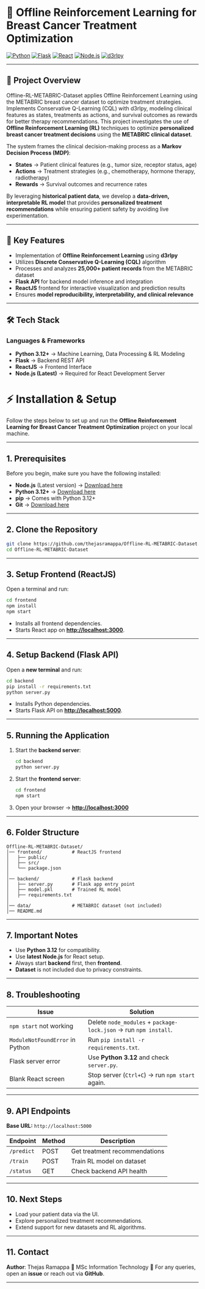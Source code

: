 # 🧠 Offline Reinforcement Learning for Breast Cancer Treatment Optimization

[![Python](https://img.shields.io/badge/Python-3.12-blue.svg)](https://www.python.org/)
[![Flask](https://img.shields.io/badge/Flask-Framework-green.svg)](https://flask.palletsprojects.com/)
[![React](https://img.shields.io/badge/React-Frontend-blue.svg)](https://reactjs.org/)
[![Node.js](https://img.shields.io/badge/Node.js-Latest-brightgreen.svg)](https://nodejs.org/)
[![d3rlpy](https://img.shields.io/badge/d3rlpy-Offline_RL-orange.svg)](https://github.com/takuseno/d3rlpy)

---

## 📌 Project Overview
Offline-RL-METABRIC-Dataset applies Offline Reinforcement Learning using the METABRIC breast cancer dataset to optimize treatment strategies. Implements Conservative Q-Learning (CQL) with d3rlpy, modeling clinical features as states, treatments as actions, and survival outcomes as rewards for better therapy recommendations. This project investigates the use of **Offline Reinforcement Learning (RL)** techniques to optimize **personalized breast cancer treatment decisions** using the **METABRIC clinical dataset**.  

The system frames the clinical decision-making process as a **Markov Decision Process (MDP)**:
- **States** → Patient clinical features (e.g., tumor size, receptor status, age)
- **Actions** → Treatment strategies (e.g., chemotherapy, hormone therapy, radiotherapy)
- **Rewards** → Survival outcomes and recurrence rates

By leveraging **historical patient data**, we develop a **data-driven, interpretable RL model** that provides **personalized treatment recommendations** while ensuring patient safety by avoiding live experimentation.

---

## 🧠 Key Features
- Implementation of **Offline Reinforcement Learning** using **d3rlpy**
- Utilizes **Discrete Conservative Q-Learning (CQL)** algorithm
- Processes and analyzes **25,000+ patient records** from the METABRIC dataset
- **Flask API** for backend model inference and integration
- **ReactJS** frontend for interactive visualization and prediction results
- Ensures **model reproducibility, interpretability, and clinical relevance**

---

## 🛠️ Tech Stack

### **Languages & Frameworks**
- **Python 3.12+** → Machine Learning, Data Processing & RL Modeling
- **Flask** → Backend REST API
- **ReactJS** → Frontend Interface
- **Node.js (Latest)** → Required for React Development Server


# ⚡ Installation & Setup

Follow the steps below to set up and run the **Offline Reinforcement Learning for Breast Cancer Treatment Optimization** project on your local machine.

---

## **1. Prerequisites**

Before you begin, make sure you have the following installed:

* **Node.js** (Latest version) → [Download here](https://nodejs.org/)
* **Python 3.12+** → [Download here](https://www.python.org/)
* **pip** → Comes with Python 3.12+
* **Git** → [Download here](https://git-scm.com/)

---

## **2. Clone the Repository**

```bash
git clone https://github.com/thejasramappa/Offline-RL-METABRIC-Dataset.git
cd Offline-RL-METABRIC-Dataset
```

---

## **3. Setup Frontend (ReactJS)**

Open a terminal and run:

```bash
cd frontend
npm install
npm start
```

* Installs all frontend dependencies.
* Starts React app on **[http://localhost:3000](http://localhost:3000)**.

---

## **4. Setup Backend (Flask API)**

Open a **new terminal** and run:

```bash
cd backend
pip install -r requirements.txt
python server.py
```

* Installs Python dependencies.
* Starts Flask API on **[http://localhost:5000](http://localhost:5000)**.

---

## **5. Running the Application**

1. Start the **backend server**:

   ```bash
   cd backend
   python server.py
   ```
2. Start the **frontend server**:

   ```bash
   cd frontend
   npm start
   ```
3. Open your browser → **[http://localhost:3000](http://localhost:3000)**

---

## **6. Folder Structure**

```
Offline-RL-METABRIC-Dataset/
│── frontend/           # ReactJS frontend
│   ├── public/
│   ├── src/
│   └── package.json
│
│── backend/            # Flask backend
│   ├── server.py       # Flask app entry point
│   ├── model.pkl       # Trained RL model
│   ├── requirements.txt
│
│── data/               # METABRIC dataset (not included)
│── README.md
```

---

## **7. Important Notes**

* Use **Python 3.12** for compatibility.
* Use **latest Node.js** for React setup.
* Always start **backend** first, then **frontend**.
* **Dataset** is not included due to privacy constraints.

---

## **8. Troubleshooting**

| Issue                           | Solution                                                         |
| ------------------------------- | ---------------------------------------------------------------- |
| `npm start` not working         | Delete `node_modules` + `package-lock.json` → run `npm install`. |
| `ModuleNotFoundError` in Python | Run `pip install -r requirements.txt`.                           |
| Flask server error              | Use **Python 3.12** and check `server.py`.                       |
| Blank React screen              | Stop server (`Ctrl+C`) → run `npm start` again.                  |

---

## **9. API Endpoints**

**Base URL:** `http://localhost:5000`

| Endpoint   | Method | Description                   |
| ---------- | ------ | ----------------------------- |
| `/predict` | POST   | Get treatment recommendations |
| `/train`   | POST   | Train RL model on dataset     |
| `/status`  | GET    | Check backend API health      |

---

## **10. Next Steps**

* Load your patient data via the UI.
* Explore personalized treatment recommendations.
* Extend support for new datasets and RL algorithms.

---

## **11. Contact**

**Author**: Thejas Ramappa
📌 MSc Information Technology
📩 For any queries, open an **issue** or reach out via **GitHub**.

---



